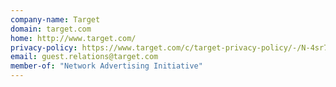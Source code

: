 ```yaml
---
company-name: Target
domain: target.com
home: http://www.target.com/
privacy-policy: https://www.target.com/c/target-privacy-policy/-/N-4sr7p
email: guest.relations@target.com
member-of: "Network Advertising Initiative"
---
```





